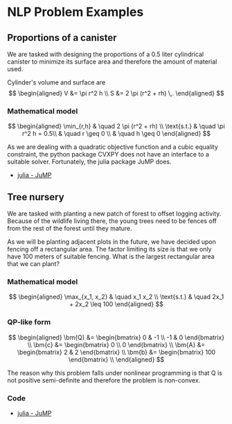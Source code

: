 # NLP Problem Examples
## Proportions of a canister
We are tasked with designing the proportions of a 0.5 liter cylindrical canister to minimize its surface area and therefore the amount of material used.

Cylinder's volume and surface are
$$
\begin{aligned}
	V &= \pi r^2 h \\
	S &= 2 \pi (r^2 + rh) \,.
\end{aligned}
$$

### Mathematical model
$$
\begin{aligned}
	\min_{r,h} & \quad 2 \pi (r^2 + rh) \\
	\text{s.t.} & \quad \pi r^2 h = 0.5\\
							& \quad r \geq 0 \\
							& \quad h \geq 0 
\end{aligned}
$$

As we are dealing with a quadratic objective function and a cubic equality constraint, the python package CVXPY does not have an interface to a suitable solver. Fortunately, the julia package JuMP does.

- [julia - JuMP](https://github.com/lieskjur/nmoc-julia/blob/main/src/canister-proportions.jl)

## Tree nursery
We are tasked with planting a new patch of forest to offset logging activity. Because of the wildlife living there, the young trees need to be fences off from the rest of the forest until they mature.

As we will be planting adjacent plots in the future, we have decided upon fencing off a rectangular area. The factor limiting its size is that we only have 100 meters of suitable fencing. What is the largest rectangular area that we can plant?

### Mathematical model
$$
\begin{aligned}
	\max_{x_1, x_2} & \quad x_1 x_2 \\
	\text{s.t.} & \quad 2x_1 + 2x_2 \leq 100 
\end{aligned}
$$

### QP-like form
$$
\begin{aligned}
	\bm{Q} &= \begin{bmatrix} 0 & -1 \\ -1 & 0 \end{bmatrix} \\
	\bm{c} &= \begin{bmatrix} 0 \\ 0 \end{bmatrix} \\ 
	\bm{A} &= \begin{bmatrix} 2 & 2 \end{bmatrix} \\ 
	\bm{b} &= \begin{bmatrix} 100 \end{bmatrix} \\ 
\end{aligned}
$$

The reason why this problem falls under nonlinear programming is that Q is not positive semi-definite and therefore the problem is non-convex.

### Code
- [julia - JuMP](https://github.com/lieskjur/nmoc-julia/blob/main/src/rectangular_plot_dimensions.jl)

